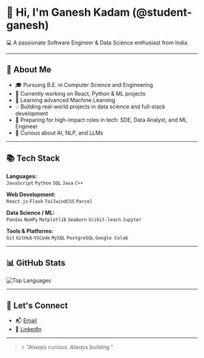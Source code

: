# 👋 Hi, I'm Ganesh Kadam (@student-ganesh)

💻 A passionate Software Engineer & Data Science enthusiast from India.

---

## 🚀 About Me

- 🎓 Pursuing B.E. in Computer Science and Engineering  
- 🔭 Currently working on React, Python & ML projects  
- 🌱 Learning advanced Machine Learning  
- 💡 Building real-world projects in data science and full-stack development  
- 💼 Preparing for high-impact roles in tech: SDE, Data Analyst, and ML Engineer  
- 🧠 Curious about AI, NLP, and LLMs

---

## 📚 Tech Stack

**Languages:**  
`JavaScript` `Python` `SQL` `Java` `C++`

**Web Development:**  
`React.js` `Flask` `TailwindCSS` `Parcel`

**Data Science / ML:**  
`Pandas` `NumPy` `Matplotlib` `Seaborn` `Scikit-learn` `Jupyter`

**Tools & Platforms:**  
`Git` `GitHub` `VSCode` `MySQL` `PostgreSQL` `Google Colab`

---

## 📊 GitHub Stats

![Top Languages](https://github-readme-stats.vercel.app/api/top-langs/?username=student-ganesh&layout=compact&theme=radical)

---

## 🤝 Let's Connect

- 📬 [Email](ganukadam1978@gmail.com)  
- 💼 [LinkedIn](https://www.linkedin.com/in/ganesh-kadam-0694a126a)  
---

> ⚡ *"Always curious. Always building."*
